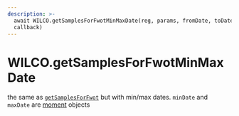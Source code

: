 ```yaml
---
description: >-
  await WILCO.getSamplesForFwotMinMaxDate(reg, params, fromDate, toDate,
  callback)
---
```


# WILCO.getSamplesForFwotMinMaxDate

the same as [`getSamplesForFwot`](wilco.getsamplesforfwot.md) but with min/max dates. `minDate` and `maxDate` are [moment](libraries.md) objects

